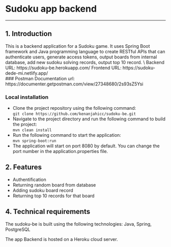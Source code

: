 # Sudoku app backend
---
## 1. Introduction
<div style=“text-align: justify”>
This is a backend application for a Sudoku game. It uses Spring Boot framework and Java programming language to create RESTful APIs that can authenticate users, generate access tokens, output boards from internal database, add new sudoku solving records, output top 10 record. \
Backend URL: https://sudoku-be.herokuapp.com/ 
Frontend URL: https://sudoku-dede-mi.netlify.app/
</div>
### Postman Documentation
url: https://documenter.getpostman.com/view/27348680/2s93sZ5Ysi

### Local installation
- Clone the project repository using the following command: \
`git clone https://github.com/kenanjahicc/sudoku-be.git` 
- Navigate to the project directory and run the following command to build the project: \
`mvn clean install` 
- Run the following command to start the application: \
`mvn spring-boot:run` 
- The application will start on port 8080 by default. You can change the port number in the application.properties file.

## 2. Features
- Authentification
- Returning random board from database
- Adding sudoku board record
- Returning top 10 records for that board

## 4. Technical requirements

The sudoku-be is built using the following technologies: Java, Spring, PostgreSQL

The app Backend is hosted on a Heroku cloud server.
